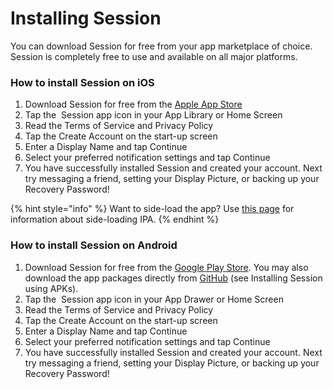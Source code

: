 # Installing Session

You can download Session for free from your app marketplace of choice. Session is completely free to use and available on all major platforms.

### How to install Session on iOS

1. Download Session for free from the [Apple App Store](https://apps.apple.com/us/app/session-private-messenger/id1470168868)
2. Tap the <img src="https://lh7-rt.googleusercontent.com/docsz/AD_4nXdjYbABkC8br5ImQTMH16-JGWTPmwArY7iwYb1qNMpX-lKbLUa7WlX71MAEtuu7L6NYujeRFhnmPnmGdjji-fJE3e39KLz9RJQUffSRrIcP2kdnudzSpVFncs_HEFPzqKgevDBGdw?key=xYdGRJlEQzKxaTAE3YIf52CQ" alt="" data-size="line"> Session app icon in your App Library or Home Screen
3. Read the Terms of Service and Privacy Policy
4. Tap the Create Account on the start-up screen
5. Enter a Display Name and tap Continue
6. Select your preferred notification settings and tap Continue
7. You have successfully installed Session and created your account. Next try messaging a friend, setting your Display Picture, or backing up your Recovery Password!

{% hint style="info" %}
Want to side-load the app? Use [this page](https://support.apple.com/en-mk/117767) for information about side-loading IPA.
{% endhint %}

### How to install Session on Android

1. Download Session for free from the [Google Play Store](https://play.google.com/store/apps/details?id=network.loki.messenger). You may also download the app packages directly from [GitHub](https://github.com/oxen-io/session-android/releases) (see Installing Session using APKs).
2. Tap the <img src="https://lh7-rt.googleusercontent.com/docsz/AD_4nXdjYbABkC8br5ImQTMH16-JGWTPmwArY7iwYb1qNMpX-lKbLUa7WlX71MAEtuu7L6NYujeRFhnmPnmGdjji-fJE3e39KLz9RJQUffSRrIcP2kdnudzSpVFncs_HEFPzqKgevDBGdw?key=xYdGRJlEQzKxaTAE3YIf52CQ" alt="" data-size="line"> Session app icon in your App Drawer or Home Screen
3. Read the Terms of Service and Privacy Policy
4. Tap the Create Account on the start-up screen
5. Enter a Display Name and tap Continue
6. Select your preferred notification settings and tap Continue
7. You have successfully installed Session and created your account. Next try messaging a friend, setting your Display Picture, or backing up your Recovery Password!



